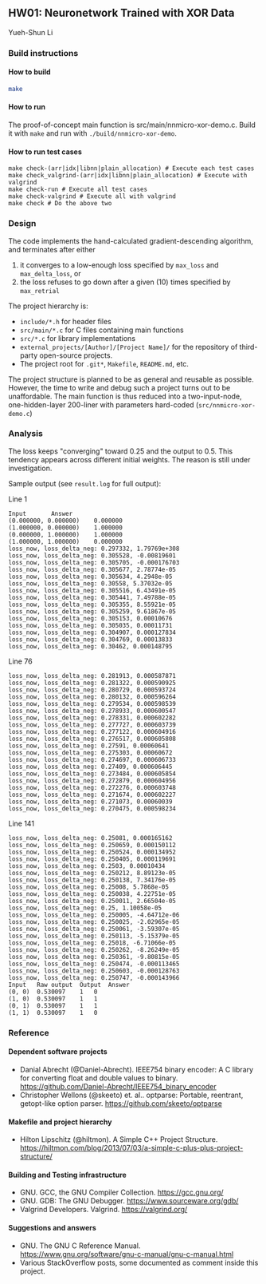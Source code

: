 ## HW01: Neuronetwork Trained with XOR Data
Yueh-Shun Li

### Build instructions

#### How to build
```bash
make
```

#### How to run
The proof-of-concept main function is src/main/nnmicro-xor-demo.c. Build it with `make` and run with `./build/nnmicro-xor-demo`.


#### How to run test cases
```
make check-(arr|idx|libnn|plain_allocation) # Execute each test cases
make check_valgrind-(arr|idx|libnn|plain_allocation) # Execute with valgrind
make check-run # Execute all test cases
make check-valgrind # Execute all with valgrind
make check # Do the above two
```

### Design
The code implements the hand-calculated gradient-descending algorithm, and terminates after either
1.  it converges to a low-enough loss specified by `max_loss` and `max_delta_loss`, or
2.  the loss refuses to go down after a given (10) times specified by `max_retrial`

The project hierarchy is:
*   `include/*.h` for header files
*   `src/main/*.c` for C files containing main functions
*   `src/*.c` for library implementations
*   `external_projects/[Author]/[Project Name]/` for the repository of third-party open-source projects.
*    The project root for `.git*`, `Makefile`, `README.md`, etc.

The project structure is planned to be as general and reusable as possible. However, the time to write and debug such a project turns out to be unaffordable. The main function is thus reduced into a two-input-node, one-hidden-layer 200-liner with parameters hard-coded (`src/nnmicro-xor-demo.c`)


### Analysis
The loss keeps "converging" toward 0.25 and the output to 0.5. This tendency appears across different initial weights. The reason is still under investigation.

Sample output (see `result.log` for full output):

Line 1
```=1
Input		Answer
(0.000000, 0.000000)	0.000000
(1.000000, 0.000000)	1.000000
(0.000000, 1.000000)	1.000000
(1.000000, 1.000000)	0.000000
loss_now, loss_delta_neg: 0.297332, 1.79769e+308
loss_now, loss_delta_neg: 0.305528, -0.00819601
loss_now, loss_delta_neg: 0.305705, -0.000176703
loss_now, loss_delta_neg: 0.305677, 2.78774e-05
loss_now, loss_delta_neg: 0.305634, 4.2948e-05
loss_now, loss_delta_neg: 0.30558, 5.37032e-05
loss_now, loss_delta_neg: 0.305516, 6.43491e-05
loss_now, loss_delta_neg: 0.305441, 7.49788e-05
loss_now, loss_delta_neg: 0.305355, 8.55921e-05
loss_now, loss_delta_neg: 0.305259, 9.61867e-05
loss_now, loss_delta_neg: 0.305153, 0.00010676
loss_now, loss_delta_neg: 0.305035, 0.00011731
loss_now, loss_delta_neg: 0.304907, 0.000127834
loss_now, loss_delta_neg: 0.304769, 0.00013833
loss_now, loss_delta_neg: 0.30462, 0.000148795
```

Line 76
```=76
loss_now, loss_delta_neg: 0.281913, 0.000587871
loss_now, loss_delta_neg: 0.281322, 0.000590925
loss_now, loss_delta_neg: 0.280729, 0.000593724
loss_now, loss_delta_neg: 0.280132, 0.000596264
loss_now, loss_delta_neg: 0.279534, 0.000598539
loss_now, loss_delta_neg: 0.278933, 0.000600547
loss_now, loss_delta_neg: 0.278331, 0.000602282
loss_now, loss_delta_neg: 0.277727, 0.000603739
loss_now, loss_delta_neg: 0.277122, 0.000604916
loss_now, loss_delta_neg: 0.276517, 0.000605808
loss_now, loss_delta_neg: 0.27591, 0.00060641
loss_now, loss_delta_neg: 0.275303, 0.00060672
loss_now, loss_delta_neg: 0.274697, 0.000606733
loss_now, loss_delta_neg: 0.27409, 0.000606445
loss_now, loss_delta_neg: 0.273484, 0.000605854
loss_now, loss_delta_neg: 0.272879, 0.000604956
loss_now, loss_delta_neg: 0.272276, 0.000603748
loss_now, loss_delta_neg: 0.271674, 0.000602227
loss_now, loss_delta_neg: 0.271073, 0.00060039
loss_now, loss_delta_neg: 0.270475, 0.000598234
```

Line 141
```=141
loss_now, loss_delta_neg: 0.25081, 0.000165162
loss_now, loss_delta_neg: 0.250659, 0.000150112
loss_now, loss_delta_neg: 0.250524, 0.000134952
loss_now, loss_delta_neg: 0.250405, 0.000119691
loss_now, loss_delta_neg: 0.2503, 0.00010434
loss_now, loss_delta_neg: 0.250212, 8.89123e-05
loss_now, loss_delta_neg: 0.250138, 7.34176e-05
loss_now, loss_delta_neg: 0.25008, 5.7868e-05
loss_now, loss_delta_neg: 0.250038, 4.22751e-05
loss_now, loss_delta_neg: 0.250011, 2.66504e-05
loss_now, loss_delta_neg: 0.25, 1.10058e-05
loss_now, loss_delta_neg: 0.250005, -4.64712e-06
loss_now, loss_delta_neg: 0.250025, -2.02965e-05
loss_now, loss_delta_neg: 0.250061, -3.59307e-05
loss_now, loss_delta_neg: 0.250113, -5.15379e-05
loss_now, loss_delta_neg: 0.25018, -6.71066e-05
loss_now, loss_delta_neg: 0.250262, -8.26249e-05
loss_now, loss_delta_neg: 0.250361, -9.80815e-05
loss_now, loss_delta_neg: 0.250474, -0.000113465
loss_now, loss_delta_neg: 0.250603, -0.000128763
loss_now, loss_delta_neg: 0.250747, -0.000143966
Input	Raw output	Output	Answer
(0, 0)	0.530097	1	0
(1, 0)	0.530097	1	1
(0, 1)	0.530097	1	1
(1, 1)	0.530097	1	0
```

### Reference

#### Dependent software projects

*   Danial Abrecht (@Daniel-Abrecht). IEEE754 binary encoder: A C library for converting float and double values to binary. https://github.com/Daniel-Abrecht/IEEE754_binary_encoder
*   Christopher Wellons (@skeeto) et. al.. optparse: Portable, reentrant, getopt-like option parser. https://github.com/skeeto/optparse

#### Makefile and project hierarchy

*   Hilton Lipschitz (@hiltmon). A Simple C++ Project Structure. https://hiltmon.com/blog/2013/07/03/a-simple-c-plus-plus-project-structure/

#### Building and Testing infrastructure

*   GNU. GCC, the GNU Compiler Collection. https://gcc.gnu.org/
*   GNU. GDB: The GNU Debugger. https://www.sourceware.org/gdb/
*   Valgrind Developers. Valgrind. https://valgrind.org/

#### Suggestions and answers

*   GNU. The GNU C Reference Manual. https://www.gnu.org/software/gnu-c-manual/gnu-c-manual.html
*   Various StackOverflow posts, some documented as comment inside this project.
